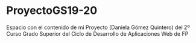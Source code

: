 # ProyectoGS19-20
Espacio con el contenido de mi Proyecto (Daniela Gómez Quintero) del 2º Curso Grado Superior del Ciclo de Desarrollo de Aplicaciones Web de FP
